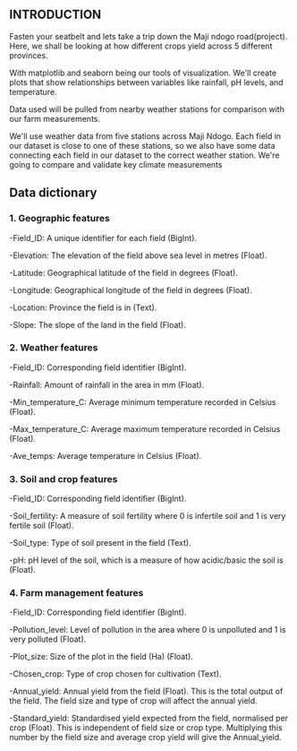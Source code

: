 ## INTRODUCTION

Fasten your seatbelt and lets take a trip down the Maji ndogo road(project). Here, we shall be looking at how different crops yield across 5 different provinces.

With matplotlib and seaborn being our tools of visualization. We'll create plots that show relationships between variables like rainfall, pH levels, and temperature.

Data used will be pulled from nearby weather stations for comparison with our farm measurements.

We'll use weather data from five stations across Maji Ndogo. Each field in our dataset is close to one of these stations, so we also have some data connecting each field in our dataset to the correct weather station. We're going to compare and validate key climate measurements



## Data dictionary

### 1. Geographic features

-Field_ID: A unique identifier for each field (BigInt).

-Elevation: The elevation of the field above sea level in metres (Float).

-Latitude: Geographical latitude of the field in degrees (Float).

-Longitude: Geographical longitude of the field in degrees (Float).

-Location: Province the field is in (Text).

-Slope: The slope of the land in the field (Float).

### 2. Weather features

-Field_ID: Corresponding field identifier (BigInt).

-Rainfall: Amount of rainfall in the area in mm (Float).

-Min_temperature_C: Average minimum temperature recorded in Celsius (Float).

-Max_temperature_C: Average maximum temperature recorded in Celsius (Float).

-Ave_temps: Average temperature in Celsius (Float).

### 3. Soil and crop features

-Field_ID: Corresponding field identifier (BigInt).

-Soil_fertility: A measure of soil fertility where 0 is infertile soil and 1 is very fertile soil (Float).

-Soil_type: Type of soil present in the field (Text).

-pH: pH level of the soil, which is a measure of how acidic/basic the soil is (Float).

### 4. Farm management features

-Field_ID: Corresponding field identifier (BigInt).

-Pollution_level: Level of pollution in the area where 0 is unpolluted and 1 is very polluted (Float).

-Plot_size: Size of the plot in the field (Ha) (Float).

-Chosen_crop: Type of crop chosen for cultivation (Text).

-Annual_yield: Annual yield from the field (Float). This is the total output of the field. The field size and type of crop will affect the annual yield.

-Standard_yield: Standardised yield expected from the field, normalised per crop (Float). This is independent of field size or crop type. Multiplying this number by the field size and average crop yield will give the Annual_yield.

